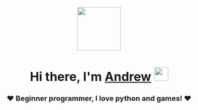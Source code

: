 <div id="header" align="center">
  <img src="https://cdn.discordapp.com/attachments/613038838822207490/736640489394274315/image0.gif" width="100"/>
</div>  
<h1 align="center">Hi there, I'm <a href="https://steamcommunity.com/id/sleeepzzz//" target="_blank">Andrew</a> 
<img src="https://github.com/blackcater/blackcater/raw/main/images/Hi.gif" height="32"/></h1>
<h3 align="center">❤️ Beginner programmer, I love python and games! ❤️</h3>

